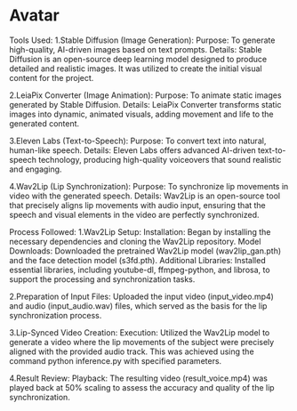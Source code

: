 # Avatar
Tools Used:
1.Stable Diffusion (Image Generation):
Purpose: To generate high-quality, AI-driven images based on text prompts.
Details: Stable Diffusion is an open-source deep learning model designed to produce detailed and realistic images. It was utilized to create the initial visual content for the project.

2.LeiaPix Converter (Image Animation):
Purpose: To animate static images generated by Stable Diffusion.
Details: LeiaPix Converter transforms static images into dynamic, animated visuals, adding movement and life to the generated content.

3.Eleven Labs (Text-to-Speech):
Purpose: To convert text into natural, human-like speech.
Details: Eleven Labs offers advanced AI-driven text-to-speech technology, producing high-quality voiceovers that sound realistic and engaging.

4.Wav2Lip (Lip Synchronization):
Purpose: To synchronize lip movements in video with the generated speech.
Details: Wav2Lip is an open-source tool that precisely aligns lip movements with audio input, ensuring that the speech and visual elements in the video are perfectly synchronized.

Process Followed:
1.Wav2Lip Setup:
Installation: Began by installing the necessary dependencies and cloning the Wav2Lip repository.
Model Downloads: Downloaded the pretrained Wav2Lip model (wav2lip_gan.pth) and the face detection model (s3fd.pth).
Additional Libraries: Installed essential libraries, including youtube-dl, ffmpeg-python, and librosa, to support the processing and synchronization tasks.

2.Preparation of Input Files:
Uploaded the input video (input_video.mp4) and audio (input_audio.wav) files, which served as the basis for the lip synchronization process.

3.Lip-Synced Video Creation:
Execution: Utilized the Wav2Lip model to generate a video where the lip movements of the subject were precisely aligned with the provided audio track. This was achieved using the command python inference.py with specified parameters.

4.Result Review:
Playback: The resulting video (result_voice.mp4) was played back at 50% scaling to assess the accuracy and quality of the lip synchronization.
